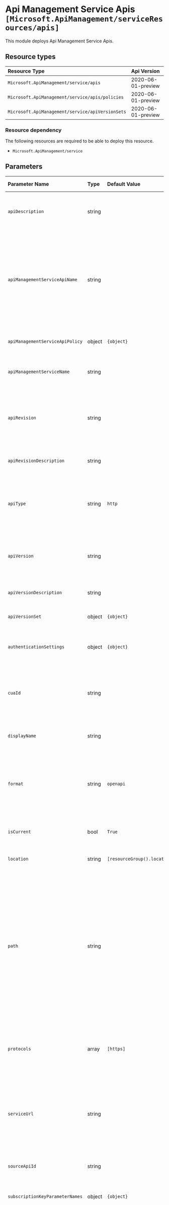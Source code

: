 # Api Management Service Apis `[Microsoft.ApiManagement/serviceResources/apis]`

This module deploys Api Management Service Apis.

## Resource types

| Resource Type | Api Version |
| :-- | :-- |
| `Microsoft.ApiManagement/service/apis` | 2020-06-01-preview |
| `Microsoft.ApiManagement/service/apis/policies` | 2020-06-01-preview |
| `Microsoft.ApiManagement/service/apiVersionSets` | 2020-06-01-preview |

### Resource dependency

The following resources are required to be able to deploy this resource.

- `Microsoft.ApiManagement/service`

## Parameters

| Parameter Name | Type | Default Value | Possible Values | Description |
| :-- | :-- | :-- | :-- | :-- |
| `apiDescription` | string |  |  | Optional. Description of the API. May include HTML formatting tags. |
| `apiManagementServiceApiName` | string |  |  | Required. API revision identifier. Must be unique in the current API Management service instance. Non-current revision has ;rev=n as a suffix where n is the revision number. |
| `apiManagementServiceApiPolicy` | object | `{object}` |  | Optional. Policies to apply to the Service Api. |
| `apiManagementServiceName` | string |  |  | Required. The name of the of the Api Management service. |
| `apiRevision` | string |  |  | Optional. Describes the Revision of the Api. If no value is provided, default revision 1 is created |
| `apiRevisionDescription` | string |  |  | Optional. Description of the Api Revision. |
| `apiType` | string | `http` | `[http, soap]` | Optional. Type of Api to create. * http creates a SOAP to REST API * soap creates a SOAP pass-through API. |
| `apiVersion` | string |  |  | Optional. Indicates the Version identifier of the API if the API is versioned |
| `apiVersionDescription` | string |  |  | Optional. Description of the Api Version. |
| `apiVersionSet` | object | `{object}` |  | Optional. Version set details |
| `authenticationSettings` | object | `{object}` |  | Optional. Collection of authentication settings included into this API. |
| `cuaId` | string |  |  | Optional. Customer Usage Attribution id (GUID). This GUID must be previously registered |
| `displayName` | string |  |  | Required. API name. Must be 1 to 300 characters long. |
| `format` | string | `openapi` | `[wadl-xml, wadl-link-json, swagger-json, swagger-link-json, wsdl, wsdl-link, openapi, openapi+json, openapi-link, openapi+json-link]` | Optional. Format of the Content in which the API is getting imported. |
| `isCurrent` | bool | `True` |  | Optional. Indicates if API revision is current api revision. |
| `location` | string | `[resourceGroup().location]` |  | Optional. Location for all Resources. |
| `path` | string |  |  | Required. Relative URL uniquely identifying this API and all of its resource paths within the API Management service instance. It is appended to the API endpoint base URL specified during the service instance creation to form a public URL for this API. |
| `protocols` | array | `[https]` |  | Optional. Describes on which protocols the operations in this API can be invoked. - http or https |
| `serviceUrl` | string |  |  | Optional. Absolute URL of the backend service implementing this API. Cannot be more than 2000 characters long. |
| `sourceApiId` | string |  |  | Optional. API identifier of the source API. |
| `subscriptionKeyParameterNames` | object | `{object}` |  | Optional. Protocols over which API is made available. |
| `subscriptionRequired` | bool |  |  | Optional. Specifies whether an API or Product subscription is required for accessing the API. |
| `type` | string | `http` | `[http, soap]` | Optional. Type of API. |
| `value` | string |  |  | Optional. Content value when Importing an API. |
| `wsdlSelector` | object | `{object}` |  | Optional. Criteria to limit import of WSDL to a subset of the document. |

### Parameter Usage: `apiVersionSet`

```json
"apiVersionSet":{
    "value":{
        "name":"", //Required. Api Version Set identifier. Must be unique in the current API Management service instance.
        "properties":{
            "description": "string", //Description of API Version Set.
            "versionQueryName": "string", //Optional. Name of query parameter that indicates the API Version if versioningScheme is set to query.
            "versionHeaderName": "string", //Optional. Name of HTTP header parameter that indicates the API Version if versioningScheme is set to header.
            "displayName": "string", //Required. Name of API Version Set
            "versioningScheme": "string" //Required. An value that determines where the API Version identifer will be located in a HTTP request. - Segment, Query, Header
        }
    }
}
```

## Outputs

| Output Name | Type |
| :-- | :-- |
| `apimServiceApiName` | string |
| `apimServiceApiResourceGroup` | string |
| `apimServiceApiResourceId` | string |

## Template references

- [Service/Apis](https://docs.microsoft.com/en-us/azure/templates/Microsoft.ApiManagement/2020-06-01-preview/service/apis)
- [Service/Apis/Policies](https://docs.microsoft.com/en-us/azure/templates/Microsoft.ApiManagement/2020-06-01-preview/service/apis/policies)
- [Service/Apiversionsets](https://docs.microsoft.com/en-us/azure/templates/Microsoft.ApiManagement/2020-06-01-preview/service/apiVersionSets)
